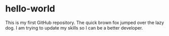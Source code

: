 # hello-world
This is my first GitHub repository.
The quick brown fox jumped over the lazy dog.  I am trying to update my skills so I can be a better developer.  
